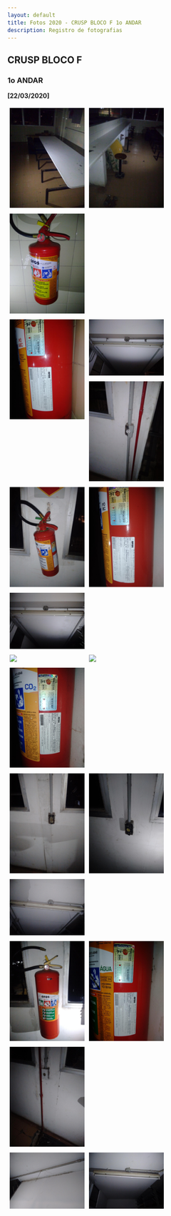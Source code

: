 ```yaml
---
layout: default
title: Fotos 2020 - CRUSP BLOCO F 1o ANDAR
description: Registro de fotografias
---
```


<!-- 
Em href="" colocar dentro das aspas o link 
do arquivo seja no drive ou no próprio github
LEMBRE-SE SEMPRE DE TORNÁ-LO PÚBLICO
-->

## CRUSP BLOCO F
### 1o ANDAR

<b>[22/03/2020]</b>
<p></p>
<div class = "row">
	<div class = "column" style="width:100%"><img src="./andar1/1.jpg"></div>
	<div class = "column" style="width:100%"><img src="./andar1/2.jpg"></div>
	<div class = "column" style="width:100%"><img src="./andar1/3.jpg"></div>
</div>
<div class = "row">
	<div class = "column" style="width:100%"><img src="./andar1/4.jpg"></div>
	<div class = "column" style="width:100%"><img src="./andar1/5.jpg"></div>
	<div class = "column" style="width:100%"><img src="./andar1/6.jpg"></div>
</div>
<div class = "row">
	<div class = "column" style="width:100%"><img src="./andar1/7.jpg"></div>
	<div class = "column" style="width:100%"><img src="./andar1/8.jpg"></div>
	<div class = "column" style="width:100%"><img src="./andar1/9.jpg"></div>
</div>
<div class = "row">
	<div class = "column" style="width:100%"><img src="./andar1/10.jpg"></div>
	<div class = "column" style="width:100%"><img src="./andar1/11.jpg"></div>
	<div class = "column" style="width:100%"><img src="./andar1/12.jpg"></div>
</div>
<div class = "row">
	<div class = "column" style="width:100%"><img src="./andar1/13.jpg"></div>
	<div class = "column" style="width:100%"><img src="./andar1/14.jpg"></div>
	<div class = "column" style="width:100%"><img src="./andar1/15.jpg"></div>
</div>
<div class = "row">
	<div class = "column" style="width:100%"><img src="./andar1/16.jpg"></div>
	<div class = "column" style="width:100%"><img src="./andar1/17.jpg"></div>
	<div class = "column" style="width:100%"><img src="./andar1/18.jpg"></div>
</div>
<div class = "row">
	<div class = "column" style="width:100%"><img src="./andar1/19.jpg"></div>
	<div class = "column" style="width:100%"><img src="./andar1/20.jpg"></div>
</div>


<style>
 /* Three image containers (use 25% for four, and 50% for two, etc) */
.column {
  float: left;
  width: 33.33% !important;
  padding: 5px;
}

/* Clear floats after image containers */
.row::after {
  content: "";
  clear: both;
  display: table;
} 
</style>